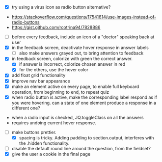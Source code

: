 - [x] try using a virus icon as radio button alternative? 
- https://stackoverflow.com/questions/17541614/use-images-instead-of-radio-buttons 
- https://gist.github.com/rcotrina94/7828886
- [ ] before every feedback, include an icon of a "doctor" speaking back at user
- [x] in the feedback screen, deactivate hover response in answer labels
    - [ ] also make answers grayed out, to bring attention to feedback
- [x] in feedback screen, colorize with green the correct answer.
    - [x] if answer is incorrect, colorize chosen answer in red
    - [x] for the others, use the hover color
- [x] add float grid functionality
- [x] improve nav bar appearance
- [x] make an element active on every page, to enable full keyboard operation, from beginning to end, to repeat quiz
- [x] when radio button is active, make the corresponding label respond as if you were hovering. can a state of one element produce a response in a different one?
- when a radio input is checked, JQ.toggleClass on all the answers
- requires undoing current hover response.
- [ ] make buttons prettier.
    - [x] spacing is tricky. Adding padding to section.output, interferes with the .hidden functionality.
- [ ] disable the default round line around the question, from the fieldset?
- [x] give the user a cookie in the final page
